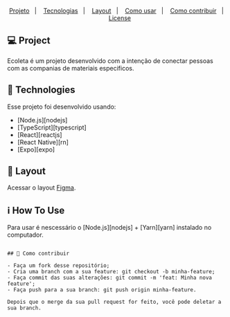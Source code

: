 <p align="center">
  <a href="#-project">Projeto</a>&nbsp;&nbsp;&nbsp;|&nbsp;&nbsp;&nbsp;
  <a href="#rocket-Technologies">Tecnologias</a>&nbsp;&nbsp;&nbsp;|&nbsp;&nbsp;&nbsp;
  <a href="#-layout">Layout</a>&nbsp;&nbsp;&nbsp;|&nbsp;&nbsp;&nbsp;
  <a href="#-how-to-use">Como usar</a>&nbsp;&nbsp;&nbsp;|&nbsp;&nbsp;&nbsp;
  <a href="#-how-to-contribute">Como contribuir</a>&nbsp;&nbsp;&nbsp;|&nbsp;&nbsp;&nbsp;
  <a href="#memo-license">License</a>
</p>

## 💻 Project

Ecoleta é um projeto desenvolvido com a intenção de conectar pessoas com as companias de materiais especificos. 


## :rocket: Technologies

Esse projeto foi desenvolvido usando:

- [Node.js][nodejs]
- [TypeScript][typescript]
- [React][reactjs]
- [React Native][rn]
- [Expo][expo]

## 🔖 Layout

Acessar o layout [Figma](https://www.figma.com/file/1SxgOMojOB2zYT0Mdk28lB/).

## :information_source: How To Use

Para usar é nescessário o [Node.js][nodejs] + [Yarn][yarn] instalado no computador.

```

## 🤔 Como contribuir

- Faça um fork desse repositório;
- Cria uma branch com a sua feature: git checkout -b minha-feature;
- Faça commit das suas alterações: git commit -m 'feat: Minha nova feature';
- Faça push para a sua branch: git push origin minha-feature.

Depois que o merge da sua pull request for feito, você pode deletar a sua branch.

